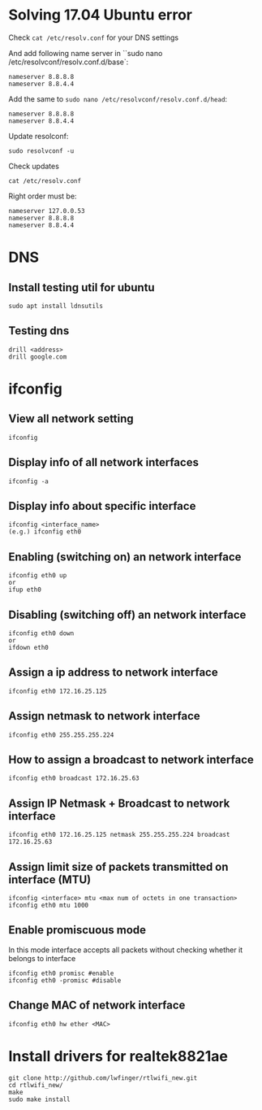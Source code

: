 # Solving 17.04 Ubuntu error 
Check `cat /etc/resolv.conf` for your DNS settings

And add following name server in ``sudo nano /etc/resolvconf/resolv.conf.d/base`:
```
nameserver 8.8.8.8
nameserver 8.8.4.4
```
Add the same to `sudo nano /etc/resolvconf/resolv.conf.d/head`:
```
nameserver 8.8.8.8
nameserver 8.8.4.4
```
Update resolconf:
```
sudo resolvconf -u
```
Check updates 
```
cat /etc/resolv.conf
```
Right order must be:
```
nameserver 127.0.0.53
nameserver 8.8.8.8
nameserver 8.8.4.4
```
# DNS
## Install testing util for ubuntu
```
sudo apt install ldnsutils
```
## Testing dns
```
drill <address>
drill google.com
```

# ifconfig
## View all network setting
```
ifconfig
```
## Display info of all network interfaces
```
ifconfig -a
```
## Display info about specific interface
```
ifconfig <interface_name>
(e.g.) ifconfig eth0
```
## Enabling (switching on) an network interface
```
ifconfig eth0 up
or
ifup eth0
```
## Disabling (switching off) an network interface
```
ifconfig eth0 down
or
ifdown eth0
```
## Assign a ip address to network interface
```
ifconfig eth0 172.16.25.125
```
## Assign netmask to network interface
```
ifconfig eth0 255.255.255.224
```
## How to assign a broadcast to network interface
```
ifconfig eth0 broadcast 172.16.25.63
```
## Assign IP Netmask + Broadcast to network interface
```
ifconfig eth0 172.16.25.125 netmask 255.255.255.224 broadcast 172.16.25.63
```
## Assign limit size of packets transmitted on interface (MTU)
```
ifconfig <interface> mtu <max num of octets in one transaction>
ifconfig eth0 mtu 1000
```
## Enable promiscuous mode
In this mode interface accepts all packets without checking whether it belongs to interface
```
ifconfig eth0 promisc #enable
ifconfig eth0 -promisc #disable
```
## Change MAC of network interface
```
ifconfig eth0 hw ether <MAC>
```
# Install drivers for realtek8821ae
```
git clone http://github.com/lwfinger/rtlwifi_new.git
cd rtlwifi_new/
make
sudo make install
```
